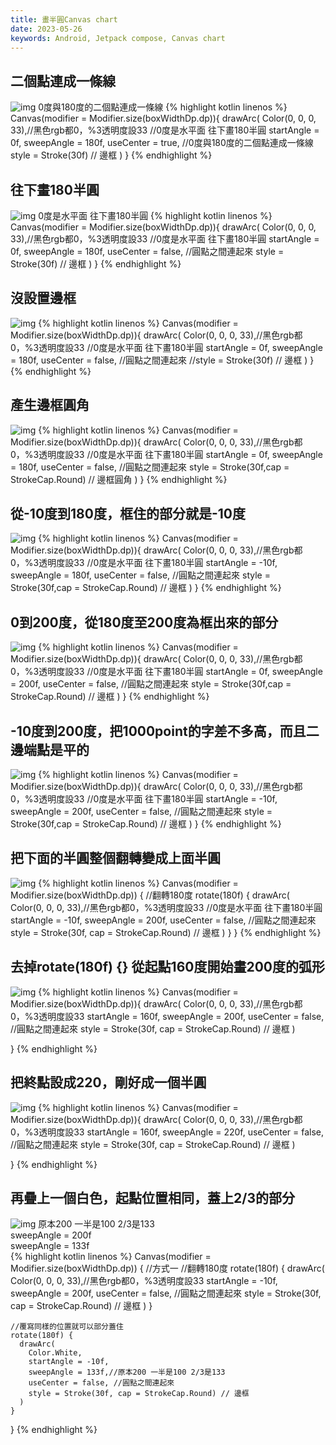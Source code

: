 ```yaml
---
title: 畫半圓Canvas chart
date: 2023-05-26
keywords: Android, Jetpack compose, Canvas chart
---
```

## 二個點連成一條線
![img]({{site.imgurl}}/compose/canvas1.png)
0度與180度的二個點連成一條線
{% highlight kotlin linenos %}
Canvas(modifier = Modifier.size(boxWidthDp.dp)){
drawArc(
Color(0, 0, 0, 33),//黑色rgb都0，%3透明度設33
    //0度是水平面 往下畫180半圓
    startAngle = 0f,
    sweepAngle = 180f,
    useCenter = true, //0度與180度的二個點連成一條線
    style = Stroke(30f) // 邊框
  )
}
{% endhighlight %}

## 往下畫180半圓 

![img]({{site.imgurl}}/compose/canvas2.png)
0度是水平面 往下畫180半圓
{% highlight kotlin linenos %}
Canvas(modifier = Modifier.size(boxWidthDp.dp)){
drawArc(
Color(0, 0, 0, 33),//黑色rgb都0，%3透明度設33
    //0度是水平面 往下畫180半圓
    startAngle = 0f,
    sweepAngle = 180f,
    useCenter = false, //圓點之間連起來
    style = Stroke(30f) // 邊框
  )
}
{% endhighlight %}

## 沒設置邊框
![img]({{site.imgurl}}/compose/canvas3.png)
{% highlight kotlin linenos %}
Canvas(modifier = Modifier.size(boxWidthDp.dp)){
drawArc(
Color(0, 0, 0, 33),//黑色rgb都0，%3透明度設33
    //0度是水平面 往下畫180半圓
    startAngle = 0f,
    sweepAngle = 180f,
    useCenter = false, //圓點之間連起來
    //style = Stroke(30f) // 邊框
  )
}
{% endhighlight %}

## 產生邊框圓角
![img]({{site.imgurl}}/compose/canvas4.png)
{% highlight kotlin linenos %}
Canvas(modifier = Modifier.size(boxWidthDp.dp)){
drawArc(
Color(0, 0, 0, 33),//黑色rgb都0，%3透明度設33
    //0度是水平面 往下畫180半圓
    startAngle = 0f,
    sweepAngle = 180f,
    useCenter = false, //圓點之間連起來
    style = Stroke(30f,cap = StrokeCap.Round) // 邊框圓角
  )
}
{% endhighlight %}

## 從-10度到180度，框住的部分就是-10度
![img]({{site.imgurl}}/compose/canvas5.png)
{% highlight kotlin linenos %}
Canvas(modifier = Modifier.size(boxWidthDp.dp)){
drawArc(
Color(0, 0, 0, 33),//黑色rgb都0，%3透明度設33
    //0度是水平面 往下畫180半圓
    startAngle = -10f,
    sweepAngle = 180f,
    useCenter = false, //圓點之間連起來
    style = Stroke(30f,cap = StrokeCap.Round) // 邊框
  )
}
{% endhighlight %}

## 0到200度，從180度至200度為框出來的部分
![img]({{site.imgurl}}/compose/canvas6.png)
{% highlight kotlin linenos %}
Canvas(modifier = Modifier.size(boxWidthDp.dp)){
drawArc(
Color(0, 0, 0, 33),//黑色rgb都0，%3透明度設33
    //0度是水平面 往下畫180半圓
    startAngle = 0f,
    sweepAngle = 200f,
    useCenter = false, //圓點之間連起來
    style = Stroke(30f,cap = StrokeCap.Round) // 邊框
  )
}
{% endhighlight %}

## -10度到200度，把1000point的字差不多高，而且二邊端點是平的
![img]({{site.imgurl}}/compose/canvas7.png)
{% highlight kotlin linenos %}
Canvas(modifier = Modifier.size(boxWidthDp.dp)){
drawArc(
Color(0, 0, 0, 33),//黑色rgb都0，%3透明度設33
    //0度是水平面 往下畫180半圓
    startAngle = -10f,
    sweepAngle = 200f,
    useCenter = false, //圓點之間連起來
    style = Stroke(30f,cap = StrokeCap.Round) // 邊框
  )
}
{% endhighlight %}

## 把下面的半圓整個翻轉變成上面半圓
![img]({{site.imgurl}}/compose/canvas8.png)
{% highlight kotlin linenos %}
Canvas(modifier = Modifier.size(boxWidthDp.dp)) {
    //翻轉180度
    rotate(180f) {
      drawArc(
        Color(0, 0, 0, 33),//黑色rgb都0，%3透明度設33
        //0度是水平面 往下畫180半圓
        startAngle = -10f,
        sweepAngle = 200f,
        useCenter = false, //圓點之間連起來
        style = Stroke(30f, cap = StrokeCap.Round) // 邊框
      )
    }
  }
{% endhighlight %}

## 去掉rotate(180f) {}  從起點160度開始畫200度的弧形 
![img]({{site.imgurl}}/compose/canvas9.png)
{% highlight kotlin linenos %}
Canvas(modifier = Modifier.size(boxWidthDp.dp)){
drawArc(
Color(0, 0, 0, 33),//黑色rgb都0，%3透明度設33
    startAngle = 160f,
    sweepAngle = 200f,
    useCenter = false, //圓點之間連起來
    style = Stroke(30f, cap = StrokeCap.Round) // 邊框
  )

}
{% endhighlight %}

## 把終點設成220，剛好成一個半圓
![img]({{site.imgurl}}/compose/canvas10.png)
{% highlight kotlin linenos %}
Canvas(modifier = Modifier.size(boxWidthDp.dp)){
drawArc(
Color(0, 0, 0, 33),//黑色rgb都0，%3透明度設33
    startAngle = 160f,
    sweepAngle = 220f,
    useCenter = false, //圓點之間連起來
    style = Stroke(30f, cap = StrokeCap.Round) // 邊框
  )

}
{% endhighlight %}

## 再疊上一個白色，起點位置相同，蓋上2/3的部分
![img]({{site.imgurl}}/compose/canvas11.png)
原本200 一半是100 2/3是133  
sweepAngle = 200f  
sweepAngle = 133f  
{% highlight kotlin linenos %}
Canvas(modifier = Modifier.size(boxWidthDp.dp)) {
    //方式一
    //翻轉180度
    rotate(180f) {
      drawArc(
        Color(0, 0, 0, 33),//黑色rgb都0，%3透明度設33
        startAngle = -10f,
        sweepAngle = 200f,
        useCenter = false, //圓點之間連起來
        style = Stroke(30f, cap = StrokeCap.Round) // 邊框
      )
    }

    //覆寫同樣的位置就可以部分蓋住
    rotate(180f) {
      drawArc(
        Color.White,
        startAngle = -10f,
        sweepAngle = 133f,//原本200 一半是100 2/3是133
        useCenter = false, //圓點之間連起來
        style = Stroke(30f, cap = StrokeCap.Round) // 邊框
      )
    }
    
  }
{% endhighlight %}

